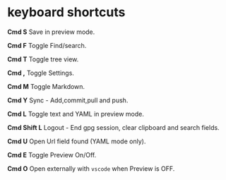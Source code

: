 # keyboard shortcuts

**Cmd S** Save in preview mode.

**Cmd F** Toggle Find/search.

**Cmd T** Toggle tree view.

**Cmd ,** Toggle Settings.

**Cmd M** Toggle Markdown.

**Cmd Y** Sync - Add,commit,pull and push.

**Cmd L** Toggle text and YAML in preview mode.

**Cmd Shift L** Logout - End gpg session, clear clipboard and search fields.

**Cmd U** Open Url field found (YAML mode only).

**Cmd E** Toggle Preview On/Off.

**Cmd O** Open externally with `vscode` when Preview is OFF.
